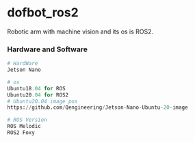# dofbot_ros2
Robotic arm with machine vision and its os is ROS2.



### Hardware and Software

```python
# HardWare
Jetson Nano

# os
Ubuntu18.04 for ROS 
Ubuntu20.04 for ROS2
# Ubuntu20.04 image pos
https://github.com/Qengineering/Jetson-Nano-Ubuntu-20-image

# ROS Version
ROS Melodic
ROS2 Foxy
```







